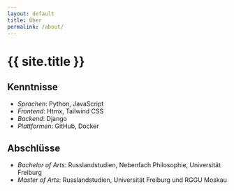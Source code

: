 ```yaml
---
layout: default
title: Über
permalink: /about/
---
```

# {{ site.title }}

## Kenntnisse
- *Sprachen*: Python, JavaScript
- *Frontend*: Htmx, Tailwind CSS
- *Backend*: Django
- *Plattformen*: GitHub, Docker

## Abschlüsse
- *Bachelor of Arts*: Russlandstudien, Nebenfach Philosophie, Universität Freiburg
- *Master of Arts*: Russlandstudien, Universität Freiburg und RGGU Moskau